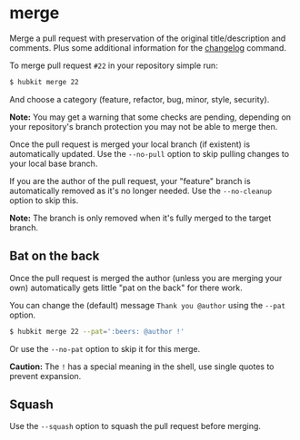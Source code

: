 merge
=====

Merge a pull request with preservation of the original title/description and comments.
Plus some additional information for the [changelog](changelog.md) command.

To merge pull request `#22` in your repository simple run:

```bash
$ hubkit merge 22
```

And choose a category (feature, refactor, bug, minor, style, security).

**Note:** You may get a warning that some checks are pending, depending on your
repository's branch protection you may not be able to merge then.

Once the pull request is merged your local branch (if existent) is automatically
updated. Use the `--no-pull` option to skip pulling changes to your local base branch.

If you are the author of the pull request, your "feature" branch is automatically
removed as it's no longer needed. Use the `--no-cleanup` option to skip this.

**Note:** The branch is only removed when it's fully merged to the target branch.

## Bat on the back

Once the pull request is merged the author (unless you are merging your own)
automatically gets little "pat on the back" for there work.

You can change the (default) message `Thank you @author` using the `--pat` option.

```bash
$ hubkit merge 22 --pat=':beers: @author !'
```

Or use the `--no-pat` option to skip it for this merge.

**Caution:** The `!` has a special meaning in the shell, use single quotes
to prevent expansion.

## Squash

Use the `--squash` option to squash the pull request before merging.
